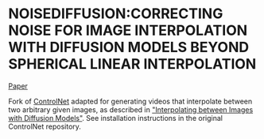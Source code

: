 # NOISEDIFFUSION:CORRECTING NOISE FOR IMAGE INTERPOLATION WITH DIFFUSION MODELS BEYOND SPHERICAL LINEAR INTERPOLATION

 [Paper](https://openreview.net/forum?id=6O3Q6AFUTu&referrer=%5Bthe%20profile%20of%20PengFei%20Zheng%5D(%2Fprofile%3Fid%3D~PengFei_Zheng2))

Fork of [ControlNet](https://github.com/lllyasviel/ControlNet) adapted for generating videos that interpolate between two arbitrary given images, as described in ["Interpolating between Images with Diffusion Models"](https://clintonjwang.github.io/interpolation). See installation instructions in the original ControlNet repository.
